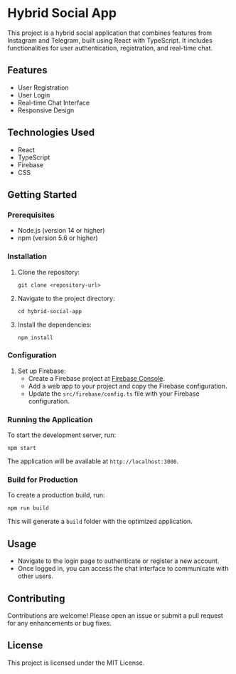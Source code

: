 # Hybrid Social App

This project is a hybrid social application that combines features from Instagram and Telegram, built using React with TypeScript. It includes functionalities for user authentication, registration, and real-time chat.

## Features

- User Registration
- User Login
- Real-time Chat Interface
- Responsive Design

## Technologies Used

- React
- TypeScript
- Firebase
- CSS

## Getting Started

### Prerequisites

- Node.js (version 14 or higher)
- npm (version 5.6 or higher)

### Installation

1. Clone the repository:

   ```
   git clone <repository-url>
   ```

2. Navigate to the project directory:

   ```
   cd hybrid-social-app
   ```

3. Install the dependencies:

   ```
   npm install
   ```

### Configuration

1. Set up Firebase:
   - Create a Firebase project at [Firebase Console](https://console.firebase.google.com/).
   - Add a web app to your project and copy the Firebase configuration.
   - Update the `src/firebase/config.ts` file with your Firebase configuration.

### Running the Application

To start the development server, run:

```
npm start
```

The application will be available at `http://localhost:3000`.

### Build for Production

To create a production build, run:

```
npm run build
```

This will generate a `build` folder with the optimized application.

## Usage

- Navigate to the login page to authenticate or register a new account.
- Once logged in, you can access the chat interface to communicate with other users.

## Contributing

Contributions are welcome! Please open an issue or submit a pull request for any enhancements or bug fixes.

## License

This project is licensed under the MIT License.